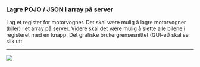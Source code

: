 
### Lagre POJO / JSON i array på server
Lag et register for motorvogner. Det skal være mulig å lagre motorvogner (biler) i et array på server. Videre skal det være mulig å slette alle bilene i registeret med en knapp. Det grafiske brukergrensesnittet (GUI-et) skal se slik ut:

---

<img src="https://github.com/sirin-koca/motorvogn/blob/main/src/main/resources/motorvogn.jpg">

